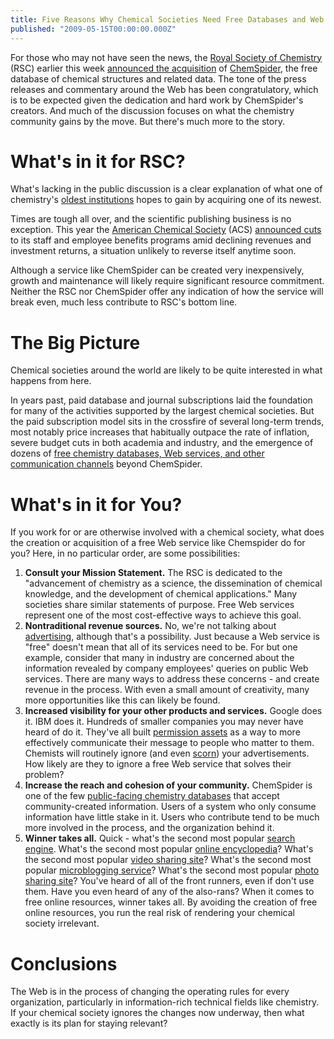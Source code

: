 ```yaml
---
title: Five Reasons Why Chemical Societies Need Free Databases and Web Services
published: "2009-05-15T00:00:00.000Z"
---
```


For those who may not have seen the news, the [Royal Society of Chemistry](http://www.rsc.org/) (RSC) earlier this week [announced the acquisition](http://www.rsc.org/AboutUs/News/PressReleases/2009/ChemSpider.asp) of [ChemSpider](http://chemspider.com), the free database of chemical structures and related data. The tone of the press releases and commentary around the Web has been congratulatory, which is to be expected given the dedication and hard work by ChemSpider's creators. And much of the discussion focuses on what the chemistry community gains by the move. But there's much more to the story.

# What's in it for RSC?

What's lacking in the public discussion is a clear explanation of what one of chemistry's [oldest institutions](http://www.rsc.org/AboutUs/History/ABriefHistory.asp) hopes to gain by acquiring one of its newest. 

Times are tough all over, and the scientific publishing business is no exception. This year the [American Chemical Society](http://acs.org) (ACS) [announced cuts](http://pubs.acs.org/cen/news/87/i18/8718news5.html) to its staff and employee benefits programs amid declining revenues and investment returns, a situation unlikely to reverse itself anytime soon.

Although a service like ChemSpider can be created very inexpensively, growth and maintenance will likely require significant resource commitment. Neither the RSC nor ChemSpider offer any indication of how the service will break even, much less contribute to RSC's bottom line.

# The Big Picture

Chemical societies around the world are likely to be quite interested in what happens from here.

In years past, paid database and journal subscriptions laid the foundation for many of the activities supported by the largest chemical societies. But the paid subscription model sits in the crossfire of several long-term trends, most notably price increases that habitually outpace the rate of inflation, severe budget cuts in both academia and industry, and the emergence of dozens of [free chemistry databases, Web services, and other communication channels](http://zusammen.metamolecular.com/2009/03/09/sixty-four-free-chemistry-databases-serialized) beyond ChemSpider.

# What's in it for You?

If you work for or are otherwise involved with a chemical society, what does the creation or acquisition of a free Web service like Chemspider do for you? Here, in no particular order, are some possibilities:

1.  **Consult your Mission Statement.** The RSC is dedicated to the "advancement of chemistry as a science, the dissemination of chemical knowledge, and the development of chemical applications." Many societies share similar statements of purpose. Free Web services represent one of the most cost-effective ways to achieve this goal.
2.  **Nontraditional revenue sources.** No, we're not talking about [advertising](http://www.chemspider.com/Advertising.aspx), although that's a possibility. Just because a Web service is "free" doesn't mean that all of its services need to be. For but one example, consider that many in industry are concerned about the information revealed by company employees' queries on public Web services. There are many ways to address these concerns - and create revenue in the process. With even a small amount of creativity, many more opportunities like this can likely be found.
3.  **Increased visibility for your other products and services.** Google does it. IBM does it. Hundreds of smaller companies you may never have heard of do it. They've all built [permission assets](http://sethgodin.typepad.com/seths_blog/2008/01/permission-mark.html) as a way to more effectively communicate their message to people who matter to them. Chemists will routinely ignore (and even [scorn](http://chemjobber.blogspot.com/2009/05/chemjobber-c-index-542009.html)) your advertisements. How likely are they to ignore a free Web service that solves their problem?
4.  **Increase the reach and cohesion of your community.** ChemSpider is one of the few [public-facing chemistry databases](http://zusammen.metamolecular.com/2009/03/09/sixty-four-free-chemistry-databases-serialized) that accept community-created information. Users of a system who only consume information have little stake in it. Users who contribute tend to be much more involved in the process, and the organization behind it.
5.  **Winner takes all.** Quick - what's the second most popular [search engine](http://google.com). What's the second most popular [online encyclopedia](http://wikipedia.org)? What's the second most popular [video sharing site](http://youtube.com)? What's the second most popular [microblogging service](http://twitter.com)? What's the second most popular [photo sharing site](http://flickr.com)? You've heard of all of the front runners, even if don't use them. Have you even heard of any of the also-rans? When it comes to free online resources, winner takes all. By avoiding the creation of free online resources, you run the real risk of rendering your chemical society irrelevant.

# Conclusions

The Web is in the process of changing the operating rules for every organization, particularly in information-rich technical fields like chemistry. If your chemical society ignores the changes now underway, then what exactly is its plan for staying relevant?